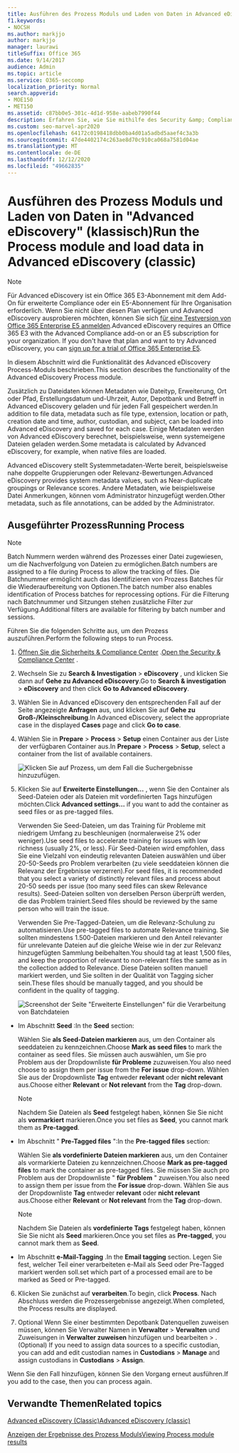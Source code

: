 ```yaml
---
title: Ausführen des Prozess Moduls und Laden von Daten in Advanced eDiscovery
f1.keywords:
- NOCSH
ms.author: markjjo
author: markjjo
manager: laurawi
titleSuffix: Office 365
ms.date: 9/14/2017
audience: Admin
ms.topic: article
ms.service: O365-seccomp
localization_priority: Normal
search.appverid:
- MOE150
- MET150
ms.assetid: c87bb0e5-301c-4d1d-958e-aabeb7990f44
description: Erfahren Sie, wie Sie mithilfe des Security &amp; Compliance Centers auf Advanced eDiscovery zugreifen und das Prozessmodul für einen Fall ausführen.
ms.custom: seo-marvel-apr2020
ms.openlocfilehash: 64172c0198418dbb0ba4d01a5adbd5aaef4c3a3b
ms.sourcegitcommit: 47de4402174c263ae8d70c910ca068a7581d04ae
ms.translationtype: MT
ms.contentlocale: de-DE
ms.lasthandoff: 12/12/2020
ms.locfileid: "49662835"
---
```

# <a name="run-the-process-module-and-load-data-in-advanced-ediscovery-classic"></a><span data-ttu-id="a247a-103">Ausführen des Prozess Moduls und Laden von Daten in "Advanced eDiscovery" (klassisch)</span><span class="sxs-lookup"><span data-stu-id="a247a-103">Run the Process module and load data in Advanced eDiscovery (classic)</span></span>

> [!NOTE]
> <span data-ttu-id="a247a-p101">Für Advanced eDiscovery ist ein Office 365 E3-Abonnement mit dem Add-On für erweiterte Compliance oder ein E5-Abonnement für Ihre Organisation erforderlich. Wenn Sie nicht über diesen Plan verfügen und Advanced eDiscovery ausprobieren möchten, können Sie sich [für eine Testversion von Office 365 Enterprise E5 anmelden](https://go.microsoft.com/fwlink/p/?LinkID=698279).</span><span class="sxs-lookup"><span data-stu-id="a247a-p101">Advanced eDiscovery requires an Office 365 E3 with the Advanced Compliance add-on or an E5 subscription for your organization. If you don't have that plan and want to try Advanced eDiscovery, you can [sign up for a trial of Office 365 Enterprise E5](https://go.microsoft.com/fwlink/p/?LinkID=698279).</span></span> 
  
<span data-ttu-id="a247a-106">In diesem Abschnitt wird die Funktionalität des Advanced eDiscovery Process-Moduls beschrieben.</span><span class="sxs-lookup"><span data-stu-id="a247a-106">This section describes the functionality of the Advanced eDiscovery Process module.</span></span> 
  
<span data-ttu-id="a247a-107">Zusätzlich zu Dateidaten können Metadaten wie Dateityp, Erweiterung, Ort oder Pfad, Erstellungsdatum und-Uhrzeit, Autor, Depotbank und Betreff in Advanced eDiscovery geladen und für jeden Fall gespeichert werden.</span><span class="sxs-lookup"><span data-stu-id="a247a-107">In addition to file data, metadata such as file type, extension, location or path, creation date and time, author, custodian, and subject, can be loaded into Advanced eDiscovery and saved for each case.</span></span> <span data-ttu-id="a247a-108">Einige Metadaten werden von Advanced eDiscovery berechnet, beispielsweise, wenn systemeigene Dateien geladen werden.</span><span class="sxs-lookup"><span data-stu-id="a247a-108">Some metadata is calculated by Advanced eDiscovery, for example, when native files are loaded.</span></span> 
  
<span data-ttu-id="a247a-109">Advanced eDiscovery stellt Systemmetadaten-Werte bereit, beispielsweise nahe doppelte Gruppierungen oder Relevanz-Bewertungen.</span><span class="sxs-lookup"><span data-stu-id="a247a-109">Advanced eDiscovery provides system metadata values, such as Near-duplicate groupings or Relevance scores.</span></span> <span data-ttu-id="a247a-110">Andere Metadaten, wie beispielsweise Datei Anmerkungen, können vom Administrator hinzugefügt werden.</span><span class="sxs-lookup"><span data-stu-id="a247a-110">Other metadata, such as file annotations, can be added by the Administrator.</span></span> 
  
## <a name="running-process"></a><span data-ttu-id="a247a-111">Ausgeführter Prozess</span><span class="sxs-lookup"><span data-stu-id="a247a-111">Running Process</span></span>

> [!NOTE]
> <span data-ttu-id="a247a-112">Batch Nummern werden während des Prozesses einer Datei zugewiesen, um die Nachverfolgung von Dateien zu ermöglichen.</span><span class="sxs-lookup"><span data-stu-id="a247a-112">Batch numbers are assigned to a file during Process to allow the tracking of files.</span></span> <span data-ttu-id="a247a-113">Die Batchnummer ermöglicht auch das Identifizieren von Prozess Batches für die Wiederaufbereitung von Optionen.</span><span class="sxs-lookup"><span data-stu-id="a247a-113">The batch number also enables identification of Process batches for reprocessing options.</span></span> <span data-ttu-id="a247a-114">Für die Filterung nach Batchnummer und Sitzungen stehen zusätzliche Filter zur Verfügung.</span><span class="sxs-lookup"><span data-stu-id="a247a-114">Additional filters are available for filtering by batch number and sessions.</span></span> 
  
<span data-ttu-id="a247a-115">Führen Sie die folgenden Schritte aus, um den Prozess auszuführen.</span><span class="sxs-lookup"><span data-stu-id="a247a-115">Perform the following steps to run Process.</span></span>
  
1. <span data-ttu-id="a247a-116">[Öffnen Sie die Sicherheits &amp; Compliance Center](go-to-the-securitycompliance-center.md) .</span><span class="sxs-lookup"><span data-stu-id="a247a-116">[Open the Security &amp; Compliance Center](go-to-the-securitycompliance-center.md) .</span></span> 
    
2. <span data-ttu-id="a247a-117">Wechseln Sie zu **Search &amp; Investigation** \> **eDiscovery** , und klicken Sie dann auf **Gehe zu Advanced eDiscovery**.</span><span class="sxs-lookup"><span data-stu-id="a247a-117">Go to **Search &amp; investigation** \> **eDiscovery** and then click **Go to Advanced eDiscovery**.</span></span>
    
3. <span data-ttu-id="a247a-118">Wählen Sie in Advanced eDiscovery den entsprechenden Fall auf der Seite angezeigte **Anfragen** aus, und klicken Sie auf **Gehe zu Groß-/Kleinschreibung**.</span><span class="sxs-lookup"><span data-stu-id="a247a-118">In Advanced eDiscovery, select the appropriate case in the displayed **Cases** page and click **Go to case**.</span></span>
    
4. <span data-ttu-id="a247a-119">Wählen Sie in **Prepare** \> **Process** \> **Setup** einen Container aus der Liste der verfügbaren Container aus.</span><span class="sxs-lookup"><span data-stu-id="a247a-119">In **Prepare** \> **Process** \> **Setup**, select a container from the list of available containers.</span></span>
    
    ![Klicken Sie auf Prozess, um dem Fall die Suchergebnisse hinzuzufügen.](../media/50bdc55c-d378-4881-b302-31ef785fa359.png)
  
5. <span data-ttu-id="a247a-121">Klicken Sie auf **Erweiterte Einstellungen...** , wenn Sie den Container als Seed-Dateien oder als Dateien mit vordefinierten Tags hinzufügen möchten.</span><span class="sxs-lookup"><span data-stu-id="a247a-121">Click **Advanced settings...** if you want to add the container as seed files or as pre-tagged files.</span></span> 
    
    <span data-ttu-id="a247a-122">Verwenden Sie Seed-Dateien, um das Training für Probleme mit niedrigem Umfang zu beschleunigen (normalerweise 2% oder weniger).</span><span class="sxs-lookup"><span data-stu-id="a247a-122">Use seed files to accelerate training for issues with low richness (usually 2%, or less).</span></span> <span data-ttu-id="a247a-123">Für Seed-Dateien wird empfohlen, dass Sie eine Vielzahl von eindeutig relevanten Dateien auswählen und über 20-50-Seeds pro Problem verarbeiten (zu viele seeddateien können die Relevanz der Ergebnisse verzerren).</span><span class="sxs-lookup"><span data-stu-id="a247a-123">For seed files, it is recommended that you select a variety of distinctly relevant files and process about 20-50 seeds per issue (too many seed files can skew Relevance results).</span></span> <span data-ttu-id="a247a-124">Seed-Dateien sollten von derselben Person überprüft werden, die das Problem trainiert.</span><span class="sxs-lookup"><span data-stu-id="a247a-124">Seed files should be reviewed by the same person who will train the issue.</span></span>
    
    <span data-ttu-id="a247a-125">Verwenden Sie Pre-Tagged-Dateien, um die Relevanz-Schulung zu automatisieren.</span><span class="sxs-lookup"><span data-stu-id="a247a-125">Use pre-tagged files to automate Relevance training.</span></span> <span data-ttu-id="a247a-126">Sie sollten mindestens 1.500-Dateien markieren und den Anteil relevanter für unrelevante Dateien auf die gleiche Weise wie in der zur Relevanz hinzugefügten Sammlung beibehalten.</span><span class="sxs-lookup"><span data-stu-id="a247a-126">You should tag at least 1,500 files, and keep the proportion of relevant to non-relevant files the same as in the collection added to Relevance.</span></span> <span data-ttu-id="a247a-127">Diese Dateien sollten manuell markiert werden, und Sie sollten in der Qualität von Tagging sicher sein.</span><span class="sxs-lookup"><span data-stu-id="a247a-127">These files should be manually tagged, and you should be confident in the quality of tagging.</span></span>
    
    ![Screenshot der Seite "Erweiterte Einstellungen" für die Verarbeitung von Batchdateien](../media/3c25cb78-4484-41e5-bd34-3753c7ab6cf2.jpg)
  
  - <span data-ttu-id="a247a-129">Im Abschnitt **Seed** :</span><span class="sxs-lookup"><span data-stu-id="a247a-129">In the **Seed** section:</span></span> 
    
    <span data-ttu-id="a247a-130">Wählen Sie **als Seed-Dateien markieren** aus, um den Container als seeddateien zu kennzeichnen.</span><span class="sxs-lookup"><span data-stu-id="a247a-130">Choose **Mark as seed files** to mark the container as seed files.</span></span> <span data-ttu-id="a247a-131">Sie müssen auch auswählen, um Sie pro Problem aus der Dropdownliste **für Probleme** zuzuweisen.</span><span class="sxs-lookup"><span data-stu-id="a247a-131">You also need choose to assign them per issue from the **For issue** drop-down.</span></span> <span data-ttu-id="a247a-132">Wählen Sie aus der Dropdownliste **Tag** entweder **relevant** oder **nicht relevant** aus.</span><span class="sxs-lookup"><span data-stu-id="a247a-132">Choose either **Relevant** or **Not relevant** from the **Tag** drop-down.</span></span> 
    
    > [!NOTE]
    > <span data-ttu-id="a247a-133">Nachdem Sie Dateien als **Seed** festgelegt haben, können Sie Sie nicht als **vormarkiert** markieren.</span><span class="sxs-lookup"><span data-stu-id="a247a-133">Once you set files as **Seed**, you cannot mark them as **Pre-tagged**.</span></span> 
  
  - <span data-ttu-id="a247a-134">Im Abschnitt " **Pre-Tagged files** ":</span><span class="sxs-lookup"><span data-stu-id="a247a-134">In the **Pre-tagged files** section:</span></span> 
    
    <span data-ttu-id="a247a-135">Wählen Sie **als vordefinierte Dateien markieren** aus, um den Container als vormarkierte Dateien zu kennzeichnen.</span><span class="sxs-lookup"><span data-stu-id="a247a-135">Choose **Mark as pre-tagged files** to mark the container as pre-tagged files.</span></span> <span data-ttu-id="a247a-136">Sie müssen Sie auch pro Problem aus der Dropdownliste " **für Problem** " zuweisen.</span><span class="sxs-lookup"><span data-stu-id="a247a-136">You also need to assign them per issue from the **For issue** drop-down.</span></span> <span data-ttu-id="a247a-137">Wählen Sie aus der Dropdownliste **Tag** entweder **relevant** oder **nicht relevant** aus.</span><span class="sxs-lookup"><span data-stu-id="a247a-137">Choose either **Relevant** or **Not relevant** from the **Tag** drop-down.</span></span> 
    
    > [!NOTE]
    > <span data-ttu-id="a247a-138">Nachdem Sie Dateien als **vordefinierte Tags** festgelegt haben, können Sie Sie nicht als **Seed** markieren.</span><span class="sxs-lookup"><span data-stu-id="a247a-138">Once you set files as **Pre-tagged**, you cannot mark them as **Seed**.</span></span> 
  
  - <span data-ttu-id="a247a-139">Im Abschnitt **e-Mail-Tagging** .</span><span class="sxs-lookup"><span data-stu-id="a247a-139">In the **Email tagging** section.</span></span> <span data-ttu-id="a247a-140">Legen Sie fest, welcher Teil einer verarbeiteten e-Mail als Seed oder Pre-Tagged markiert werden soll.</span><span class="sxs-lookup"><span data-stu-id="a247a-140">set which part of a processed email are to be marked as Seed or Pre-tagged.</span></span> 
    
6. <span data-ttu-id="a247a-141">Klicken Sie zunächst auf **verarbeiten**.</span><span class="sxs-lookup"><span data-stu-id="a247a-141">To begin, click **Process**.</span></span> <span data-ttu-id="a247a-142">Nach Abschluss werden die Prozessergebnisse angezeigt.</span><span class="sxs-lookup"><span data-stu-id="a247a-142">When completed, the Process results are displayed.</span></span>
    
7. <span data-ttu-id="a247a-143">Optional Wenn Sie einer bestimmten Depotbank Datenquellen zuweisen müssen, können Sie Verwalter Namen in **Verwalter** \> **Verwalten** und Zuweisungen in **Verwalter zuweisen** hinzufügen und bearbeiten \> .</span><span class="sxs-lookup"><span data-stu-id="a247a-143">(Optional) If you need to assign data sources to a specific custodian, you can add and edit custodian names in **Custodians** \> **Manage** and assign custodians in **Custodians** \> **Assign**.</span></span> 
    
<span data-ttu-id="a247a-144">Wenn Sie den Fall hinzufügen, können Sie den Vorgang erneut ausführen.</span><span class="sxs-lookup"><span data-stu-id="a247a-144">If you add to the case, then you can process again.</span></span>
  
## <a name="related-topics"></a><span data-ttu-id="a247a-145">Verwandte Themen</span><span class="sxs-lookup"><span data-stu-id="a247a-145">Related topics</span></span>

[<span data-ttu-id="a247a-146">Advanced eDiscovery (Classic)</span><span class="sxs-lookup"><span data-stu-id="a247a-146">Advanced eDiscovery (classic)</span></span>](office-365-advanced-ediscovery.md)
  
[<span data-ttu-id="a247a-147">Anzeigen der Ergebnisse des Prozess Moduls</span><span class="sxs-lookup"><span data-stu-id="a247a-147">Viewing Process module results</span></span>](view-process-module-results-in-advanced-ediscovery.md)

